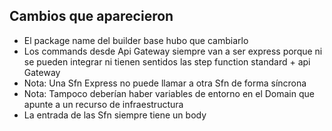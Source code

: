 ## Cambios que aparecieron
- El package name del builder base hubo que cambiarlo
- Los commands desde Api Gateway siempre van a ser express porque ni se pueden integrar ni tienen sentidos las step function standard + api Gateway
- Nota: Una Sfn Express no puede llamar a otra Sfn de forma síncrona
- Nota: Tampoco deberían haber variables de entorno en el Domain que apunte a un recurso de infraestructura
- La entrada de las Sfn siempre tiene un body